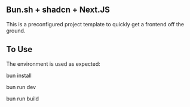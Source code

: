 ## Bun.sh + shadcn + Next.JS

This is a preconfigured project template to quickly get a frontend off the ground.

## To Use
The environment is used as expected:

bun install

bun run dev

bun run build